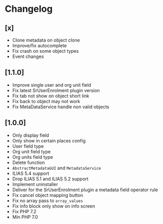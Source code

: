 # Changelog

## [x]
- Clone metadata on object clone
- Improve/fix autocomplete
- Fix crash on some object types
- Event changes

## [1.1.0]
- Improve single user and org unit field
- Fix latest SrUserEnrolment plugin version
- Fix tab not show on object short link
- Fix back to object may not work
- Fix MetaDataService handle non valid objects

## [1.0.0]
- Only display field
- Only show in certain places config
- User field type
- Org unit field type
- Org units field type
- Delete function
- `AbstractMetadataGUI` and `MetadataService`
- ILIAS 5.4 support
- Drop ILIAS 5.1 and ILIAS 5.2 support
- Implement uninstaller
- Deliver for the SrUserEnrolment plugin a metadata field operator rule
- Fix cancel object mapping button
- Fix no array pass to `array_values`
- Fix info block only show on info screen
- Fix PHP 7.2
- Min PHP 7.0
